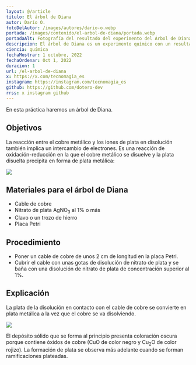 ```yaml
---
layout: @/article
titulo: El árbol de Diana
autor: Darío O.
fotoDelAutor: /images/autores/dario-o.webp
portada: /images/contenido/el-arbol-de-diana/portada.webp
portadaAlt: Fotografía del resultado del experimento del Árbol de Diana.
descripcion: El árbol de Diana es un experimento químico con un resultado espectacular. Descubre cómo hacerlo a través de este artículo.
ciencia: química
fechaMostrar: 1 octubre, 2022
fechaOrdenar: Oct 1, 2022
duracion: 1
url: /el-arbol-de-diana
x: https://x.com/tecnomagia_es
instagram: https://instagram.com/tecnomagia_es
github: https://github.com/dotero-dev
rrss: x instagram github
---
```


En esta práctica haremos un árbol de Diana.

## Objetivos

La reacción entre el cobre metálico y los iones de plata en disolución también implica un intercambio de electrones. Es una reacción de oxidación-reducción en la que el cobre metálico se disuelve y la plata disuelta precipita en forma de plata metálica:

<img src="/images/contenido/el-arbol-de-diana/formula-1.svg" class="bg-principal-white p-3 w-full">

## Materiales para el árbol de Diana

- Cable de cobre
- Nitrato de plata AgNO<sub>3</sub> al 1% o más
- Clavo o un trozo de hierro
- Placa Petri

## Procedimiento

- Poner un cable de cobre de unos 2 cm de longitud en la placa Petri.
- Cubrir el cable con unas gotas de disolución de nitrato de plata y se baña con una disolución de nitrato de plata de concentración superior al 1%.

## Explicación

La plata de la disolución en contacto con el cable de cobre se convierte en plata metálica a la vez que el cobre se va disolviendo.

<img src="/images/contenido/el-arbol-de-diana/formula-2.svg" class="bg-principal-white p-3 w-full">

El depósito sólido que se forma al principio presenta coloración oscura porque contiene óxidos de cobre (CuO de color negro y Cu<sub>2</sub>O de color rojizo). La formación de plata se observa más adelante cuando se forman ramificaciones plateadas.